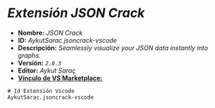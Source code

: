 <!-- Autor: Daniel Benjamin Perez Morales -->
<!-- GitHub: https://github.com/DanielBenjaminPerezMoralesDev13 -->
<!-- Gitlab: https://gitlab.com/DanielBenjaminPerezMoralesDev13 -->
<!-- Correo electrónico: danielperezdev@proton.me -->

# ***Extensión JSON Crack***

- **Nombre:** *JSON Crack*
- **ID:** *AykutSarac.jsoncrack-vscode*
- **Descripción:** *Seamlessly visualize your JSON data instantly into graphs.*
- **Versión:** *`2.0.3`*
- **Editor:** *Aykut Saraç*
- **[Vínculo de VS Marketplace:](https://marketplace.visualstudio.com/items?itemName=AykutSarac.jsoncrack-vscode "https://marketplace.visualstudio.com/items?itemName=AykutSarac.jsoncrack-vscode")**

```plaintext
# Id Extensión Vscode
AykutSarac.jsoncrack-vscode
```
